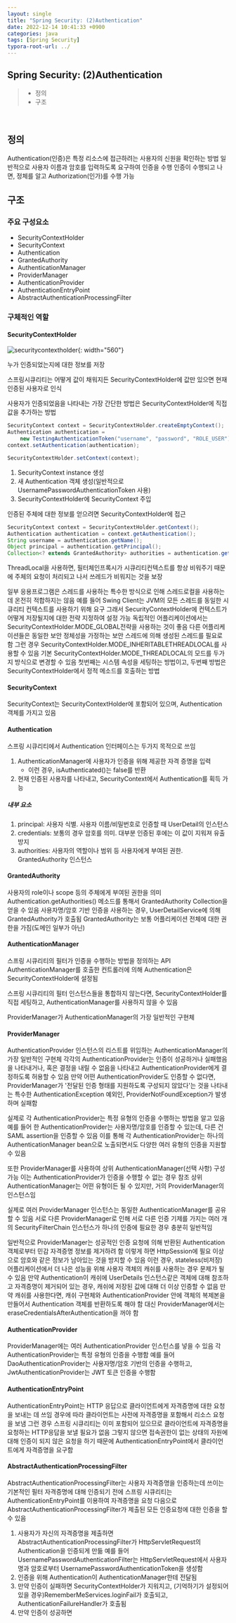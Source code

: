 ```yaml
---
layout: single
title: "Spring Security: (2)Authentication"
date: 2022-12-14 10:41:33 +0900
categories: java
tags: [Spring Security]
typora-root-url: ../
---
```



## Spring Security: (2)Authentication
> - 정의
> - 구조

<br>

## 정의

Authentication(인증)은 특정 리소스에 접근하려는 사용자의 신원을 확인하는 방법
일반적으로 사용자 이름과 암호를 입력하도록 요구하여 인증을 수행
인증이 수행되고 나면, 정체를 알고 Authorization(인가)를 수행 가능

## 구조

### 주요 구성요소

- SecurityContextHolder
- SecurityContext
- Authentication
- GrantedAuthority
- AuthenticationManager
- ProviderManager
- AuthenticationProvider
- AuthenticationEntryPoint
- AbstractAuthenticationProcessingFilter

### 구체적인 역할

#### SecurityContextHolder
![securitycontextholder](/images/2022-12-14-about-spring-security-2-authentication/securitycontextholder.png){: width="560"}

누가 인증되었는지에 대한 정보를 저장

스프링시큐리티는 어떻게 값이 채워지든 SecurityContextHolder에 값만 있으면 현재 인증된 사용자로 인식

사용자가 인증되었음을 나타내는 가장 간단한 방법은 SecurityContextHolder에 직접 값을 추가하는 방법

```java
SecurityContext context = SecurityContextHolder.createEmptyContext();
Authentication authentication =
    new TestingAuthenticationToken("username", "password", "ROLE_USER");
context.setAuthentication(authentication);

SecurityContextHolder.setContext(context);
```
1. SecurityContext instance 생성
2. 새 Authentication 객체 생성(일반적으로 UsernamePasswordAuthenticationToken 사용)
3. SecurityContextHolder에 SecurityContext 주입

인증된 주체에 대한 정보를 얻으려면 SecurityContextHolder에 접근

```java
SecurityContext context = SecurityContextHolder.getContext();
Authentication authentication = context.getAuthentication();
String username = authentication.getName();
Object principal = authentication.getPrincipal();
Collection<? extends GrantedAuthority> authorities = authentication.getAuthorities();
```
ThreadLocal을 사용하면, 필터체인프록시가 시큐리티컨텍스트를 항상 비워주기 때문에 주체의 요청이 처리되고 나서 쓰레드가 비워지는 것을 보장

일부 응용프로그램은 스레드를 사용하는 특수한 방식으로 인해 스레드로컬을 사용하는데 온전히 적합하지는 않음
예를 들어 Swing Client는 JVM의 모든 스레드를 동일한 시큐리티 컨텍스트를 사용하기 위해 요구
그래서 SecurityContextHolder에 컨텍스트가 어떻게 저장될지에 대한 전략 지정하여 설정 가능
독립적인 어플리케이션에서는 SecurityContextHolder.MODE_GLOBAL전략을 사용하는 것이 좋음
다른 어플리케이션들은 동일한 보안 정체성을 가정하는 보안 스레드에 의해 생성된 스레드를 필요로 함
그런 경우 SecurityContextHolder.MODE_INHERITABLETHREADLOCAL를 사용할 수 있음
기본 SecurityContextHolder.MODE_THREADLOCAL의 모드를 두가지 방식으로 변경할 수 있음
첫번째는 시스템 속성을 세팅하는 방법이고, 두번째 방법은 SecurityContextHolder에서 정적 메소드를 호출하는 방법

#### SecurityContext

SecurityContext는 SecurityContextHolder에 포함되어 있으며, Authentication 객체를 가지고 있음

#### Authentication

스프링 시큐리티에서 Authentication 인터페이스는 두가지 목적으로 쓰임
1. AuthenticationManager에 사용자가 인증을 위해 제공한 자격 증명을 입력
   - 이런 경우, isAuthenticated()는 false를 반환
2. 현재 인증된 사용자를 나타내고, SecurityContext에서 Authentication를 획득 가능

##### 내부 요소

1. principal: 사용자 식별. 사용자 이름/비밀번호로 인증할 때 UserDetail의 인스턴스
2. credentials: 보통의 경우 암호를 의미. 대부분 인증된 후에는 이 값이 지워져 유출 방지
3. authorities: 사용자의 역할이나 범위 등 사용자에게 부여된 권한. GrantedAuthority 인스턴스

#### GrantedAuthority

사용자의 role이나 scope 등의 주체에게 부여된 권한을 의미
Authentication.getAuthorities() 메소드를 통해서 GrantedAuthority Collection을 얻을 수 있음
사용자명/암호 기반 인증을 사용하는 경우, UserDetailService에 의해 GrantedAuthority가 호출됨
GrantedAuthority는 보통 어플리케이션 전체에 대한 권한을 가짐(도메인 일부가 아닌)

#### AuthenticationManager

스프링 시큐리티의 필터가 인증을 수행하는 방법을 정의하는 API
AuthenticationManager를 호출한 컨트롤러에 의해 Authentication은 SecurityContextHolder에 설정됨

스프링 시큐리티의 필터 인스턴스들을 통합하지 않는다면, SecurityContextHolder를 직접 세팅하고, AuthenticationManager를 사용하지 않을 수 있음

ProviderManager가 AuthenticationManager의 가장 일반적인 구현체

#### ProviderManager

AuthenticationProvider 인스턴스의 리스트를 위임하는 AuthenticationManager의 가장 일반적인 구현체
각각의 AuthenticationProvider는 인증이 성공하거나 실패했음을 나타내거나, 혹은 결정을 내릴 수 없음을 나타내고 AuthenticationProvider에게 결정하도록 허용할 수 있음
만약 어떤 AuthenticationProvider도 인증할 수 없다면, ProviderManager가 '전달된 인증 형태를 지원하도록 구성되지 않았다'는 것을 나타내는 특수한 AuthenticationException 예외인, ProviderNotFoundException가 발생하며 실패함


실제로 각 AuthenticationProvider는 특정 유형의 인증을 수행하는 방법을 알고 있음
예를 들어 한 AuthenticationProvider는 사용자명/암호를 인증할 수 있는데, 다른 건 SAML assertion을 인증할 수 있음
이를 통해 각 AuthenticationProvider는 하나의 AuthenticationManager bean으로 노출되면서도 다양한 여러 유형의 인증을 지원할 수 있음

또한 ProviderManager를 사용하여 상위 AuthenticationManager(선택 사항) 구성 가능
이는 AuthenticationProvider가 인증을 수행할 수 없는 경우 참조
상위 AuthenticationManager는 어떤 유형이든 될 수 있지만, 거의 ProviderManager의 인스턴스임


실제로 여러 ProviderManager 인스턴스는 동일한 AuthenticationManager를 공유할 수 있음
서로 다른 ProviderManager로 인해 서로 다른 인증 기제를 가지는 여러 개의 SecurityFilterChain 인스턴스가 하나의 인증에 필요한 경우 충분히 일반적임


일반적으로 ProviderManager는 성공적인 인증 요청에 의해 반환된 Authentication 객체로부터 민감 자격증명 정보를 제거하려 함
이렇게 하면 HttpSession에 필요 이상으로 암호와 같은 정보가 남아있는 것을 방지할 수 있음
이런 경우, stateless(비저장) 어플리케이션에서 더 나은 성능을 위해 사용자 객체의 캐쉬를 사용하는 경우 문제가 될 수 있음
만약 Authentication이 캐쉬에 UserDetails 인스턴스같은 객체에 대해 참조하고 자격증명이 제거되어 있는 경우, 캐쉬에 저장된 값에 대해 더 이상 인증할 수 없음
만약 캐쉬를 사용한다면, 캐쉬 구현체와 AuthenticationProvider 안에 객체의 복제본을 만들어서 Authentication 객체를 반환하도록 해야 함
대신 ProviderManager에서는 eraseCredentialsAfterAuthentication을 꺼야 함

#### AuthenticationProvider

ProviderManager에는 여러 AuthenticationProvider 인스턴스를 넣을 수 있음
각 AuthenticationProvider는 특정 유형의 인증을 수행함
예를 들어 DaoAuthenticationProvider는 사용자명/암호 기반의 인증을 수행하고, JwtAuthenticationProvider는 JWT 토큰 인증을 수행함

#### AuthenticationEntryPoint

AuthenticationEntryPoint는 HTTP 응답으로 클라이언트에게 자격증명에 대한 요청을 보내는 데 쓰임
경우에 따라 클라이언트는 사전에 자격증명을 포함해서 리소스 요청을 보냄
그런 경우 스프링 시큐리티는 이미 포함되어 있으므로 클라이언트에 자격증명을 요청하는 HTTP응답을 보낼 필요가 없음
그렇지 않으면 접속권한이 없는 상태의 자원에 대해 인증이 되지 않은 요청을 하기 때문에 AuthenticationEntryPoint에서 클라이언트에게 자격증명을 요구함

#### AbstractAuthenticationProcessingFilter

AbstractAuthenticationProcessingFilter는 사용자 자격증명을 인증하는데 쓰이는 기본적인 필터
자격증명에 대해 인증되기 전에 스프링 시큐리티는 AuthenticationEntryPoint를 이용하여 자격증명을 요청
다음으로 AbstractAuthenticationProcessingFilter가 제출된 모든 인증요청에 대한 인증을 할 수 있음

1. 사용자가 자신의 자격증명을 제출하면 AbstractAuthenticationProcessingFilter가 HttpServletRequest의 Authentication을 인증되게 만듦
예를 들어 UsernamePasswordAuthenticationFilter는 HttpServletRequest에서 사용자명과 암호로부터 UsernamePasswordAuthenticationToken을 생성함
2. 인증을 위해 Authentication이 AuthenticationManager한테 전달됨
3. 만약 인증이 실패하면 SecurityContextHolder가 지워지고, (기억하기가 설정되어 있을 경우)RememberMeServices.loginFail가 호출되고, AuthenticationFailureHandler가 호출됨
4. 만약 인증이 성공하면 